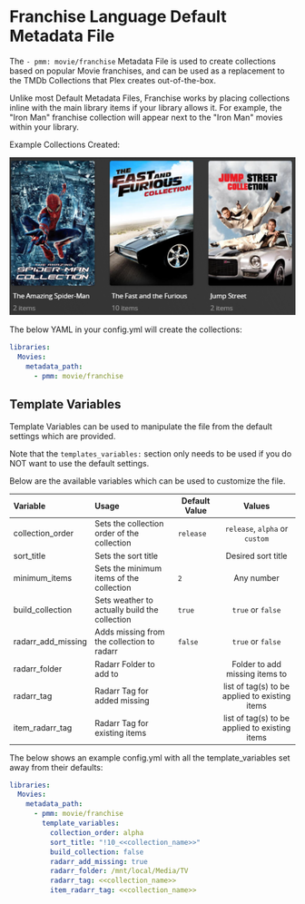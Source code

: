 # Franchise Language Default Metadata File

The `- pmm: movie/franchise` Metadata File is used to  create collections based on popular Movie franchises, and can be used as a replacement to the TMDb Collections that Plex creates out-of-the-box.

Unlike most Default Metadata Files, Franchise works by placing collections inline with the main library items if your library allows it. For example, the "Iron Man" franchise collection will appear next to the "Iron Man" movies within your library.

Example Collections Created:

![](../images/moviefranchise.png)

The below YAML in your config.yml will create the collections:
```yaml
libraries:
  Movies:
    metadata_path:
      - pmm: movie/franchise
```


## Template Variables
Template Variables can be used to manipulate the file from the default settings which are provided. 

Note that the `templates_variables:` section only needs to be used if you do NOT want to use the default settings.

Below are the available variables which can be used to customize the file.


| Variable           | Usage                                         | Default Value |                     Values                     |
|:-------------------|:----------------------------------------------|---------------|:----------------------------------------------:|
| collection_order   | Sets the collection order of the collection   | `release`     |         `release`, `alpha` or `custom`         |
| sort_title         | Sets the sort title                           |               |               Desired sort title               |
| minimum_items      | Sets the minimum items of the collection      | `2`           |                   Any number                   |
| build_collection   | Sets weather to actually build the collection | `true`        |               `true` or `false`                |
| radarr_add_missing | Adds missing from the collection to radarr    | `false`       |               `true` or `false`                |
| radarr_folder      | Radarr Folder to add to                       |               |         Folder to add missing items to         |
| radarr_tag         | Radarr Tag for added missing                  |               | list of tag(s) to be applied to existing items |
| item_radarr_tag    | Radarr Tag for existing items                 |               | list of tag(s) to be applied to existing items |

The below shows an example config.yml with all the template_variables set away from their defaults:

```yaml
libraries:
  Movies:
    metadata_path:
      - pmm: movie/franchise
        template_variables:
          collection_order: alpha
          sort_title: "!10_<<collection_name>>"
          build_collection: false
          radarr_add_missing: true
          radarr_folder: /mnt/local/Media/TV
          radarr_tag: <<collection_name>>
          item_radarr_tag: <<collection_name>>
```


